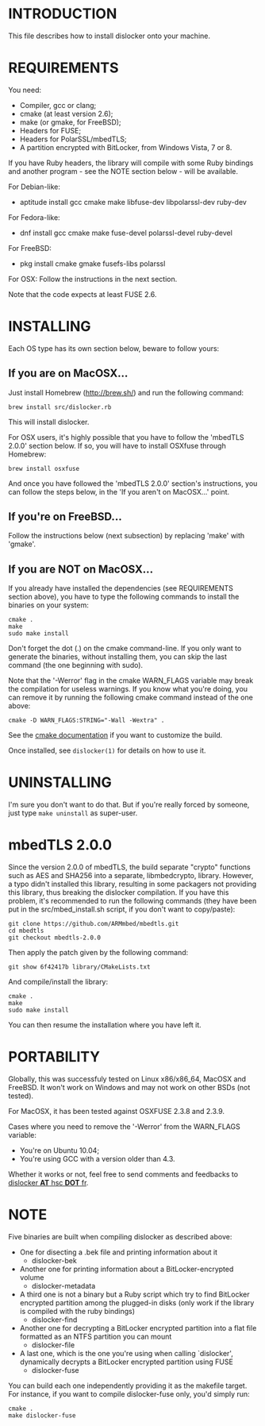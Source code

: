 # INTRODUCTION

This file describes how to install dislocker onto your machine.

# REQUIREMENTS

You need:

- Compiler, gcc or clang;
- cmake (at least version 2.6);
- make (or gmake, for FreeBSD);
- Headers for FUSE;
- Headers for PolarSSL/mbedTLS;
- A partition encrypted with BitLocker, from Windows Vista, 7 or 8.


If you have Ruby headers, the library will compile with some Ruby bindings and
another program - see the NOTE section below - will be available.

For Debian-like:

- aptitude install gcc cmake make libfuse-dev libpolarssl-dev ruby-dev

For Fedora-like:

- dnf install gcc cmake make fuse-devel polarssl-devel ruby-devel

For FreeBSD:

- pkg install cmake gmake fusefs-libs polarssl

For OSX: Follow the instructions in the next section.

Note that the code expects at least FUSE 2.6.

# INSTALLING

Each OS type has its own section below, beware to follow yours:

## If you are on MacOSX...

Just install Homebrew (http://brew.sh/) and run the following command:
```
brew install src/dislocker.rb
```
This will install dislocker.

For OSX users, it's highly possible that you have to follow the 'mbedTLS 2.0.0'
section below. If so, you will have to install OSXfuse through Homebrew:
```
brew install osxfuse
```
And once you have followed the 'mbedTLS 2.0.0' section's instructions, you can
follow the steps below, in the 'If you aren't on MacOSX...' point.

## If you're on FreeBSD...

Follow the instructions below (next subsection) by replacing 'make' with 'gmake'.

## If you are NOT on MacOSX...

If you already have installed the dependencies (see REQUIREMENTS section above),
you have to type the following commands to install the binaries on your system:
```
cmake .
make
sudo make install
```
Don't forget the dot (.) on the cmake command-line. If you only want to generate
the binaries, without installing them, you can skip the last command (the one
beginning with sudo).

Note that the '-Werror' flag in the cmake WARN_FLAGS variable may break the
compilation for useless warnings. If you know what you're doing, you can remove
it by running the following cmake command instead of the one above:
```
cmake -D WARN_FLAGS:STRING="-Wall -Wextra" .
```

See the [cmake documentation](http://www.cmake.org/documentation/) if you want
to customize the build.

Once installed, see `dislocker(1)` for details on how to use it.

# UNINSTALLING

I'm sure you don't want to do that. But if you're really forced by someone, just
type `make uninstall` as super-user.

# mbedTLS 2.0.0

Since the version 2.0.0 of mbedTLS, the build separate "crypto" functions such
as AES and SHA256 into a separate, libmbedcrypto, library. However, a typo
didn't installed this library, resulting in some packagers not providing this
library, thus breaking the dislocker compilation.
If you have this problem, it's recommended to run the following commands (they
have been put in the src/mbed_install.sh script, if you don't want to
copy/paste):
```
git clone https://github.com/ARMmbed/mbedtls.git
cd mbedtls
git checkout mbedtls-2.0.0
```
Then apply the patch given by the following command:
```
git show 6f42417b library/CMakeLists.txt
```
And compile/install the library:
```
cmake .
make
sudo make install
```

You can then resume the installation where you have left it.

# PORTABILITY

Globally, this was successfuly tested on Linux x86/x86_64, MacOSX and FreeBSD.
It won't work on Windows and may not work on other BSDs (not tested).

For MacOSX, it has been tested against OSXFUSE 2.3.8 and 2.3.9.

Cases where you need to remove the '-Werror' from the WARN_FLAGS variable:

- You're on Ubuntu 10.04;
- You're using GCC with a version older than 4.3.


Whether it works or not, feel free to send comments and feedbacks to
[dislocker __AT__ hsc __DOT__ fr]().

# NOTE

Five binaries are built when compiling dislocker as described above:

- One for disecting a .bek file and printing information about it
    - dislocker-bek
- Another one for printing information about a BitLocker-encrypted volume
    - dislocker-metadata
- A third one is not a binary but a Ruby script which try to find BitLocker
  encrypted partition among the plugged-in disks (only work if the library is
  compiled with the ruby bindings)
    - dislocker-find
- Another one for decrypting a BitLocker encrypted partition into a flat file
  formatted as an NTFS partition you can mount
    - dislocker-file
- A last one, which is the one you're using when calling `dislocker',
  dynamically decrypts a BitLocker encrypted partition using FUSE
    - dislocker-fuse


You can build each one independently providing it as the makefile target. For
instance, if you want to compile dislocker-fuse only, you'd simply run:
```
cmake .
make dislocker-fuse
```

